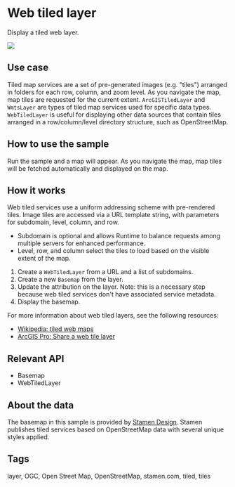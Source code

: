 # Web tiled layer

Display a tiled web layer.

![](screenshot.png)

## Use case

Tiled map services are a set of pre-generated images (e.g. "tiles") arranged in folders for each row, column, and zoom level. As you navigate the map, map tiles are requested for the current extent. `ArcGISTiledLayer` and `WmtsLayer` are types of tiled map services used for specific data types. `WebTiledLayer` is useful for displaying other data sources that contain tiles arranged in a row/column/level directory structure, such as OpenStreetMap.

## How to use the sample

Run the sample and a map will appear. As you navigate the map, map tiles will be fetched automatically and displayed on the map.

## How it works

Web tiled services use a uniform addressing scheme with pre-rendered tiles. Image tiles are accessed via a URL template string, with parameters for subdomain, level, column, and row.
* Subdomain is optional and allows Runtime to balance requests among multiple servers for enhanced performance.
* Level, row, and column select the tiles to load based on the visible extent of the map.

1. Create a `WebTiledLayer` from a URL and a list of subdomains.
2. Create a new `Basemap` from the layer.
3. Update the attribution on the layer. Note: this is a necessary step because web tiled services don't have associated service metadata.
4. Display the basemap.

For more information about web tiled layers, see the following resources:
* [Wikipedia: tiled web maps](https://en.wikipedia.org/wiki/Tiled_web_map)
* [ArcGIS Pro: Share a web tile layer](http://pro.arcgis.com/en/pro-app/help/sharing/overview/web-tile-layer.htm)

## Relevant API

* Basemap
* WebTiledLayer

## About the data

The basemap in this sample is provided by [Stamen Design](maps.stamen.com). Stamen publishes tiled services based on OpenStreetMap data with several unique styles applied.

## Tags

layer, OGC, Open Street Map, OpenStreetMap, stamen.com, tiled, tiles
